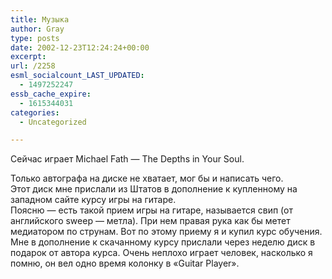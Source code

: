 ```yaml
---
title: Музыка
author: Gray
type: posts
date: 2002-12-23T12:24:24+00:00
excerpt:
url: /2258
esml_socialcount_LAST_UPDATED:
  - 1497252247
essb_cache_expire:
  - 1615344031
categories:
  - Uncategorized

---
```








Сейчас играет Michael Fath &#8212; The Depths in Your Soul.

Только автографа на диске не хватает, мог бы и написать чего.  
Этот диск мне прислали из Штатов в дополнение к купленному на западном сайте курсу игры на гитаре.  
Поясню &#8212; есть такой прием игры на гитаре, называется свип (от английского sweep &#8212; метла). При нем правая рука как бы метет медиатором по струнам. Вот по этому приему я и купил курс обучения. Мне в дополнение к скачанному курсу прислали через неделю диск в подарок от автора курса. Очень неплохо играет человек, насколько я помню, он вел одно время колонку в &#171;Guitar Player&#187;.